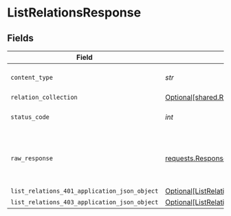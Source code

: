 # ListRelationsResponse


## Fields

| Field                                                                                                   | Type                                                                                                    | Required                                                                                                | Description                                                                                             |
| ------------------------------------------------------------------------------------------------------- | ------------------------------------------------------------------------------------------------------- | ------------------------------------------------------------------------------------------------------- | ------------------------------------------------------------------------------------------------------- |
| `content_type`                                                                                          | *str*                                                                                                   | :heavy_check_mark:                                                                                      | HTTP response content type for this operation                                                           |
| `relation_collection`                                                                                   | [Optional[shared.RelationCollection]](../../models/shared/relationcollection.md)                        | :heavy_minus_sign:                                                                                      | OK                                                                                                      |
| `status_code`                                                                                           | *int*                                                                                                   | :heavy_check_mark:                                                                                      | HTTP response status code for this operation                                                            |
| `raw_response`                                                                                          | [requests.Response](https://requests.readthedocs.io/en/latest/api/#requests.Response)                   | :heavy_minus_sign:                                                                                      | Raw HTTP response; suitable for custom response parsing                                                 |
| `list_relations_401_application_json_object`                                                            | [Optional[ListRelations401ApplicationJSON]](../../models/operations/listrelations401applicationjson.md) | :heavy_minus_sign:                                                                                      | Unauthenticated                                                                                         |
| `list_relations_403_application_json_object`                                                            | [Optional[ListRelations403ApplicationJSON]](../../models/operations/listrelations403applicationjson.md) | :heavy_minus_sign:                                                                                      | Forbidden                                                                                               |